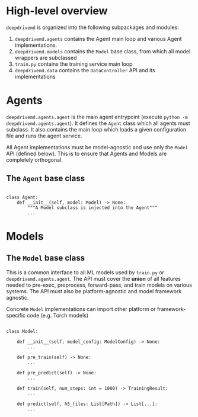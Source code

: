 # High-level overview

`deepdrivemd` is organized into the following subpackages and modules:

1. `deepdrivemd.agents` contains the Agent main loop and various Agent implementations.
2. `deepdrivemd.models` contains the `Model` base class, from which all model wrappers are subclassed
3. `train.py` contains the training service main loop
4. `deepdrivemd.data` contains the `DataController` API and its implementations

# Agents

`deepdrivemd.agents.agent` is the main agent entrypoint (execute `python -m deepdrivemd.agents.agent`). 
It defines the `Agent` class which all agents must subclass.  It also contains the main loop which loads a 
given configuration file and runs the agent service.

All Agent implementations must be model-agnostic and use only the `Model` API (defined below). This is to ensure
that Agents and Models are completely orthogonal.

## The `Agent` base class

```py3

class Agent:
    def __init__(self, model: Model) -> None:
        """A Model subclass is injected into the Agent"""
        ...
```


# Models

## The `Model` base class

This is a common interface to all ML models used by `train.py` or `deepdrivemd.agents.agent`. The API
must cover the **union** of all features needed to pre-exec, preprocess, forward-pass, and train models
on various systems.  The API must also be platform-agnostic and model framework agnostic.

Concrete `Model` implementations can import other platform or framework-specific code (e.g. Torch models) 

```py3

class Model:

    def __init__(self, model_config: ModelConfig) -> None:
        ...

    def pre_train(self) -> None:
        ...

    def pre_predict(self) -> None:
        ...

    def train(self, num_steps: int = 1000) -> TrainingResult:
        ...

    def predict(self, h5_files: List[Path]) -> List[...]:
        ...
```
